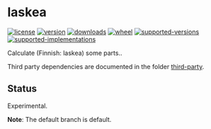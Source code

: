 # laskea

[![license](https://img.shields.io/github/license/sthagen/laskea.svg?style=flat)](https://github.com/sthagen/laskea/blob/default/LICENSE)
[![version](https://img.shields.io/pypi/v/laskea.svg?style=flat)](https://pypi.python.org/pypi/laskea/)
[![downloads](https://pepy.tech/badge/laskea/month)](https://pepy.tech/project/laskea)
[![wheel](https://img.shields.io/pypi/wheel/laskea.svg?style=flat)](https://pypi.python.org/pypi/laskea/)
[![supported-versions](https://img.shields.io/pypi/pyversions/laskea.svg?style=flat)](https://pypi.python.org/pypi/laskea/)
[![supported-implementations](https://img.shields.io/pypi/implementation/laskea.svg?style=flat)](https://pypi.python.org/pypi/laskea/)

Calculate (Finnish: laskea) some parts..

Third party dependencies are documented in the folder [third-party](third-party/README.md).

## Status

Experimental.

**Note**: The default branch is default.
